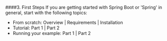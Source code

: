 ####3. First Steps
If you are getting started with Spring Boot or 'Spring' in general, start with the following topics:

* From scratch: Overview | Requirements | Installation
* Tutorial: Part 1 | Part 2
* Running your example: Part 1 | Part 2